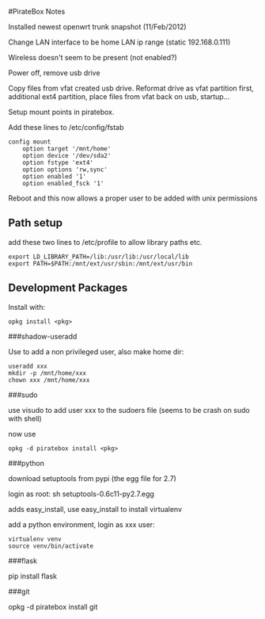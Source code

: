 #PirateBox Notes

Installed newest openwrt trunk snapshot (11/Feb/2012)

Change LAN interface to be home LAN ip range (static 192.168.0.111)

Wireless doesn't seem to be present (not enabled?)

Power off, remove usb drive

Copy files from vfat created usb drive. Reformat drive as vfat partition first, additional ext4 partition, place files from vfat back on usb, startup...

Setup mount points in piratebox.

Add these lines to /etc/config/fstab

	config mount
		option target '/mnt/home'
		option device '/dev/sda2'
		option fstype 'ext4'
		option options 'rw,sync'
		option enabled '1'
		option enabled_fsck '1'

Reboot and this now allows a proper user to be added with unix permissions

## Path setup

add these two lines to /etc/profile to allow library paths etc.
	
	export LD_LIBRARY_PATH=/lib:/usr/lib:/usr/local/lib 
	export PATH=$PATH:/mnt/ext/usr/sbin:/mnt/ext/usr/bin

## Development Packages

Install with:

	opkg install <pkg>

###shadow-useradd

Use to add a non privileged user, also make home dir:

	useradd xxx
	mkdir -p /mnt/home/xxx
	chown xxx /mnt/home/xxx

###sudo

use visudo to add user xxx to the sudoers file (seems to be crash on sudo with shell)

now use

	opkg -d piratebox install <pkg>

###python

download setuptools from pypi (the egg file for 2.7)

login as root: sh setuptools-0.6c11-py2.7.egg

adds easy_install, use easy_install to install virtualenv

add a python environment, login as xxx user:

	virtualenv venv
	source venv/bin/activate

###flask

pip install flask

###git

opkg -d piratebox install git
